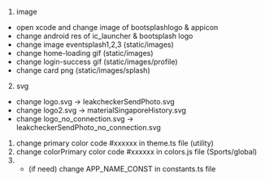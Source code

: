 
1. image
- open xcode and change image of bootsplashlogo & appicon
- change android res of ic_launcher & bootsplash logo
- change image eventsplash1,2,3 (static/images)
- change home-loading gif (static/images)
- change login-success gif (static/images/profile)
- change card png (static/images/splash)


2. svg
- change logo.svg -> leakcheckerSendPhoto.svg
- change logo2.svg -> materialSingaporeHistory.svg
- change logo_no_connection.svg -> leakcheckerSendPhoto_no_connection.svg


1. change primary color code #xxxxxx in theme.ts file (utility)
2. change colorPrimary color code #xxxxxx in colors.js file (Sports/global)
3. * (if need) change APP_NAME_CONST in constants.ts file
